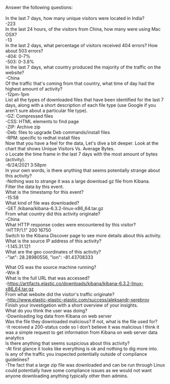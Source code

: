 Answer the following questions:<br>
<br>
In the last 7 days, how many unique visitors were located in India?<br>
-223<br>
In the last 24 hours, of the visitors from China, how many were using Mac OSX?<br>
-13<br>
In the last 2 days, what percentage of visitors received 404 errors? How about 503 errors?<br>
-404: 0-7%<br>
-503: 0-3.8%<br>
In the last 7 days, what country produced the majority of the traffic on the website?<br>
-China <br>
Of the traffic that's coming from that country, what time of day had the highest amount of activity?<br>
-12pm-1pm<br>
List all the types of downloaded files that have been identified for the last 7 days, along with a short description of each file type (use Google if you aren't sure about a particular file type).<br>
-GZ: Compressed files<br>
-CSS: HTML elements to find page<br>
-ZIP: Archive zip<br>
-Deb: files to upgrade Deb commands/install files<br>
-RPM: specific to redhat install files<br>
Now that you have a feel for the data, Let's dive a bit deeper. Look at the chart that shows Unique Visitors Vs. Average Bytes.<br>
o	Locate the time frame in the last 7 days with the most amount of bytes (activity).<br>
-6/24/2021 3:58pm<br>
In your own words, is there anything that seems potentially strange about this activity? <br>
-Nothing was to strange it was a large download gz file from Kibana. <br>
Filter the data by this event.<br>
What is the timestamp for this event?<br>
-15:58<br>
What kind of file was downloaded?<br>
-GET /kibana/kibana-6.3.2-linux-x86_64.tar.gz<br>
From what country did this activity originate?<br>
-China<br>
What HTTP response codes were encountered by this visitor?<br>
-HTTP/1.1" 200 16750<br>
Switch to the Kibana Discover page to see more details about this activity.<br>
What is the source IP address of this activity?<br>
-1.145.31.121<br>
What are the geo coordinates of this activity?<br>
-"lat": 28.28980556, "lon": -81.43708333<br>

What OS was the source machine running?<br>
-Win 8<br>
What is the full URL that was accessed?<br>
-https://artifacts.elastic.co/downloads/kibana/kibana-6.3.2-linux-x86_64.tar.gz<br>
From what website did the visitor's traffic originate?<br>
-http://www.elastic-elastic-elastic.com/success/aleksandr-serebrov<br>
Finish your investigation with a short overview of your insights.<br>
What do you think the user was doing?<br>
-Downloading log data from Kibana on web server<br>
Was the file they downloaded malicious? If not, what is the file used for?<br>
-It received a 200-status code so I don’t believe it was malicious I think it was a simple request to get information from Kibana on web server data analytics<br>
Is there anything that seems suspicious about this activity?<br>
-At first glance it looks like everything is ok and nothing to dig more into.<br>
Is any of the traffic you inspected potentially outside of compliance guidelines?<br>
-The fact that a large zip file was downloaded and can be run through Linux could potentially have some compliance issues as we would not want anyone downloading anything typically other then admins. <br>


